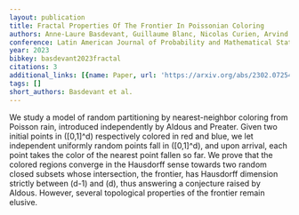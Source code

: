 ```yaml
---
layout: publication
title: Fractal Properties Of The Frontier In Poissonian Coloring
authors: Anne-Laure Basdevant, Guillaume Blanc, Nicolas Curien, Arvind Singh
conference: Latin American Journal of Probability and Mathematical Statistics
year: 2023
bibkey: basdevant2023fractal
citations: 3
additional_links: [{name: Paper, url: 'https://arxiv.org/abs/2302.07254'}]
tags: []
short_authors: Basdevant et al.
---
```

We study a model of random partitioning by nearest-neighbor coloring from
Poisson rain, introduced independently by Aldous and Preater. Given two initial
points in \([0,1]^d\) respectively colored in red and blue, we let independent
uniformly random points fall in \([0,1]^d\), and upon arrival, each point takes
the color of the nearest point fallen so far. We prove that the colored regions
converge in the Hausdorff sense towards two random closed subsets whose
intersection, the frontier, has Hausdorff dimension strictly between \(d-1\) and
\(d\), thus answering a conjecture raised by Aldous. However, several topological
properties of the frontier remain elusive.